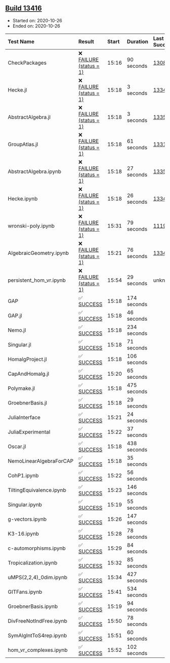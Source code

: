 ## [Build 13416](https://oscarci.mathematik.uni-kl.de/job/oscar/13416/)

* Started on: 2020-10-26
* Ended on: 2020-10-26

| Test Name    | Result | Start | Duration | Last Success | First Failure |
|:-------------|:-------|:------|:---------|:-------------|:--------------|
| CheckPackages | ❌ [FAILURE (status = 1)](https://oscarci.mathematik.uni-kl.de/job/oscar/13416/artifact/logs/build-13416/CheckPackages.log) | 15:16 | 90 seconds | [13085](https://oscarci.mathematik.uni-kl.de/job/oscar/13085/) | [13086](https://oscarci.mathematik.uni-kl.de/job/oscar/13086/) |
| Hecke.jl | ❌ [FAILURE (status = 1)](https://oscarci.mathematik.uni-kl.de/job/oscar/13416/artifact/logs/build-13416/Hecke.jl.log) | 15:18 | 3 seconds | [13341](https://oscarci.mathematik.uni-kl.de/job/oscar/13341/) | [13342](https://oscarci.mathematik.uni-kl.de/job/oscar/13342/) |
| AbstractAlgebra.jl | ❌ [FAILURE (status = 1)](https://oscarci.mathematik.uni-kl.de/job/oscar/13416/artifact/logs/build-13416/AbstractAlgebra.jl.log) | 15:18 | 3 seconds | [13355](https://oscarci.mathematik.uni-kl.de/job/oscar/13355/) | [13356](https://oscarci.mathematik.uni-kl.de/job/oscar/13356/) |
| GroupAtlas.jl | ❌ [FAILURE (status = 1)](https://oscarci.mathematik.uni-kl.de/job/oscar/13416/artifact/logs/build-13416/GroupAtlas.jl.log) | 15:18 | 61 seconds | [13311](https://oscarci.mathematik.uni-kl.de/job/oscar/13311/) | [13312](https://oscarci.mathematik.uni-kl.de/job/oscar/13312/) |
| AbstractAlgebra.ipynb | ❌ [FAILURE (status = 1)](https://oscarci.mathematik.uni-kl.de/job/oscar/13416/artifact/logs/build-13416/AbstractAlgebra.ipynb.log) | 15:18 | 27 seconds | [13355](https://oscarci.mathematik.uni-kl.de/job/oscar/13355/) | [13356](https://oscarci.mathematik.uni-kl.de/job/oscar/13356/) |
| Hecke.ipynb | ❌ [FAILURE (status = 1)](https://oscarci.mathematik.uni-kl.de/job/oscar/13416/artifact/logs/build-13416/Hecke.ipynb.log) | 15:18 | 26 seconds | [13341](https://oscarci.mathematik.uni-kl.de/job/oscar/13341/) | [13342](https://oscarci.mathematik.uni-kl.de/job/oscar/13342/) |
| wronski-poly.ipynb | ❌ [FAILURE (status = 1)](https://oscarci.mathematik.uni-kl.de/job/oscar/13416/artifact/logs/build-13416/wronski-poly.ipynb.log) | 15:31 | 79 seconds | [11192](https://oscarci.mathematik.uni-kl.de/job/oscar/11192/) | [11193](https://oscarci.mathematik.uni-kl.de/job/oscar/11193/) |
| AlgebraicGeometry.ipynb | ❌ [FAILURE (status = 1)](https://oscarci.mathematik.uni-kl.de/job/oscar/13416/artifact/logs/build-13416/AlgebraicGeometry.ipynb.log) | 15:21 | 76 seconds | [13341](https://oscarci.mathematik.uni-kl.de/job/oscar/13341/) | [13342](https://oscarci.mathematik.uni-kl.de/job/oscar/13342/) |
| persistent_hom_vr.ipynb | ❌ [FAILURE (status = 1)](https://oscarci.mathematik.uni-kl.de/job/oscar/13416/artifact/logs/build-13416/persistent_hom_vr.ipynb.log) | 15:54 | 29 seconds | unknown | unknown |
| GAP | ✅ [SUCCESS](https://oscarci.mathematik.uni-kl.de/job/oscar/13416/artifact/logs/build-13416/GAP.log) | 15:18 | 174 seconds |  |  |
| GAP.jl | ✅ [SUCCESS](https://oscarci.mathematik.uni-kl.de/job/oscar/13416/artifact/logs/build-13416/GAP.jl.log) | 15:18 | 46 seconds |  |  |
| Nemo.jl | ✅ [SUCCESS](https://oscarci.mathematik.uni-kl.de/job/oscar/13416/artifact/logs/build-13416/Nemo.jl.log) | 15:18 | 234 seconds |  |  |
| Singular.jl | ✅ [SUCCESS](https://oscarci.mathematik.uni-kl.de/job/oscar/13416/artifact/logs/build-13416/Singular.jl.log) | 15:18 | 71 seconds |  |  |
| HomalgProject.jl | ✅ [SUCCESS](https://oscarci.mathematik.uni-kl.de/job/oscar/13416/artifact/logs/build-13416/HomalgProject.jl.log) | 15:18 | 106 seconds |  |  |
| CapAndHomalg.jl | ✅ [SUCCESS](https://oscarci.mathematik.uni-kl.de/job/oscar/13416/artifact/logs/build-13416/CapAndHomalg.jl.log) | 15:20 | 65 seconds |  |  |
| Polymake.jl | ✅ [SUCCESS](https://oscarci.mathematik.uni-kl.de/job/oscar/13416/artifact/logs/build-13416/Polymake.jl.log) | 15:18 | 475 seconds |  |  |
| GroebnerBasis.jl | ✅ [SUCCESS](https://oscarci.mathematik.uni-kl.de/job/oscar/13416/artifact/logs/build-13416/GroebnerBasis.jl.log) | 15:18 | 29 seconds |  |  |
| JuliaInterface | ✅ [SUCCESS](https://oscarci.mathematik.uni-kl.de/job/oscar/13416/artifact/logs/build-13416/JuliaInterface.log) | 15:21 | 24 seconds |  |  |
| JuliaExperimental | ✅ [SUCCESS](https://oscarci.mathematik.uni-kl.de/job/oscar/13416/artifact/logs/build-13416/JuliaExperimental.log) | 15:22 | 37 seconds |  |  |
| Oscar.jl | ✅ [SUCCESS](https://oscarci.mathematik.uni-kl.de/job/oscar/13416/artifact/logs/build-13416/Oscar.jl.log) | 15:18 | 438 seconds |  |  |
| NemoLinearAlgebraForCAP | ✅ [SUCCESS](https://oscarci.mathematik.uni-kl.de/job/oscar/13416/artifact/logs/build-13416/NemoLinearAlgebraForCAP.log) | 15:18 | 35 seconds |  |  |
| CohP1.ipynb | ✅ [SUCCESS](https://oscarci.mathematik.uni-kl.de/job/oscar/13416/artifact/logs/build-13416/CohP1.ipynb.log) | 15:22 | 56 seconds |  |  |
| TiltingEquivalence.ipynb | ✅ [SUCCESS](https://oscarci.mathematik.uni-kl.de/job/oscar/13416/artifact/logs/build-13416/TiltingEquivalence.ipynb.log) | 15:23 | 146 seconds |  |  |
| Singular.ipynb | ✅ [SUCCESS](https://oscarci.mathematik.uni-kl.de/job/oscar/13416/artifact/logs/build-13416/Singular.ipynb.log) | 15:19 | 55 seconds |  |  |
| g-vectors.ipynb | ✅ [SUCCESS](https://oscarci.mathematik.uni-kl.de/job/oscar/13416/artifact/logs/build-13416/g-vectors.ipynb.log) | 15:26 | 147 seconds |  |  |
| K3-16.ipynb | ✅ [SUCCESS](https://oscarci.mathematik.uni-kl.de/job/oscar/13416/artifact/logs/build-13416/K3-16.ipynb.log) | 15:28 | 78 seconds |  |  |
| c-automorphisms.ipynb | ✅ [SUCCESS](https://oscarci.mathematik.uni-kl.de/job/oscar/13416/artifact/logs/build-13416/c-automorphisms.ipynb.log) | 15:29 | 84 seconds |  |  |
| Tropicalization.ipynb | ✅ [SUCCESS](https://oscarci.mathematik.uni-kl.de/job/oscar/13416/artifact/logs/build-13416/Tropicalization.ipynb.log) | 15:32 | 85 seconds |  |  |
| uMPS(2,2,4)_0dim.ipynb | ✅ [SUCCESS](https://oscarci.mathematik.uni-kl.de/job/oscar/13416/artifact/logs/build-13416/uMPS-2-2-4-_0dim.ipynb.log) | 15:34 | 427 seconds |  |  |
| GITFans.ipynb | ✅ [SUCCESS](https://oscarci.mathematik.uni-kl.de/job/oscar/13416/artifact/logs/build-13416/GITFans.ipynb.log) | 15:41 | 534 seconds |  |  |
| GroebnerBasis.ipynb | ✅ [SUCCESS](https://oscarci.mathematik.uni-kl.de/job/oscar/13416/artifact/logs/build-13416/GroebnerBasis.ipynb.log) | 15:19 | 94 seconds |  |  |
| DivFreeNotIndFree.ipynb | ✅ [SUCCESS](https://oscarci.mathematik.uni-kl.de/job/oscar/13416/artifact/logs/build-13416/DivFreeNotIndFree.ipynb.log) | 15:50 | 78 seconds |  |  |
| SymAlgIntToS4rep.ipynb | ✅ [SUCCESS](https://oscarci.mathematik.uni-kl.de/job/oscar/13416/artifact/logs/build-13416/SymAlgIntToS4rep.ipynb.log) | 15:51 | 60 seconds |  |  |
| hom_vr_complexes.ipynb | ✅ [SUCCESS](https://oscarci.mathematik.uni-kl.de/job/oscar/13416/artifact/logs/build-13416/hom_vr_complexes.ipynb.log) | 15:52 | 102 seconds |  |  |
